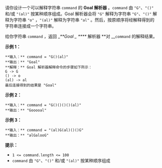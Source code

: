 请你设计一个可以解释字符串 `command` 的 **Goal 解析器** 。`command` 由 `"G"`、`"()"` 和/或 `"(al)"`
按某种顺序组成。Goal 解析器会将 `"G"` 解释为字符串 `"G"`、`"()"` 解释为字符串 `"o"` ，`"(al)"` 解释为字符串
`"al"` 。然后，按原顺序将经解释得到的字符串连接成一个字符串。

给你字符串 `command` ，返回 __**Goal _ ****_ 解析器 **对 __`command` 的解释结果。

**示例 1：**

    
    
    **输入：** command = "G()(al)"
    **输出：** "Goal"
    **解释：** Goal 解析器解释命令的步骤如下所示：
    G -> G
    () -> o
    (al) -> al
    最后连接得到的结果是 "Goal"
    

**示例 2：**

    
    
    **输入：** command = "G()()()()(al)"
    **输出：** "Gooooal"
    

**示例 3：**

    
    
    **输入：** command = "(al)G(al)()()G"
    **输出：** "alGalooG"
    

**提示：**

  * `1 <= command.length <= 100`
  * `command` 由 `"G"`、`"()"` 和/或 `"(al)"` 按某种顺序组成


